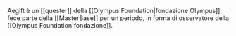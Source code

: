 Aegift è un [[quester]] della [[Olympus Foundation|fondazione Olympus]], fece parte della [[MasterBase]] per un periodo, in forma di osservatore della [[Olympus Foundation|fondazione]].